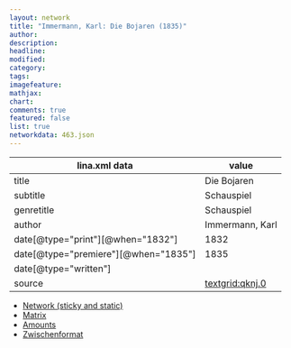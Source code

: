 ```yaml
---
layout: network
title: "Immermann, Karl: Die Bojaren (1835)"
author:
description:
headline:
modified:
category:
tags:
imagefeature: 
mathjax: 
chart: 
comments: true
featured: false
list: true
networkdata: 463.json
---
```

lina.xml data  | value
------------- | -------------
title|Die Bojaren
subtitle|Schauspiel
genretitle|Schauspiel
author|Immermann, Karl
date[@type="print"][@when="1832"]|1832
date[@type="premiere"][@when="1835"]|1835
date[@type="written"]|
source|[textgrid:qknj.0](https://textgridlab.org/1.0/tgcrud-public/rest/textgrid:qknj.0/data)



* [Network (sticky and static)](/network463)
* [Matrix](/matrix463)
* [Amounts](/amounts463)
* [Zwischenformat](/lina463 )
